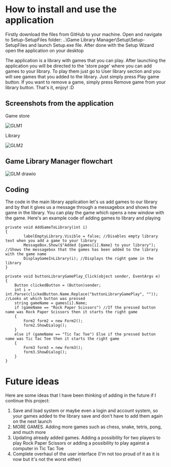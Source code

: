 # How to install and use the application
Firstly download the files from GitHub to your machine. Open and navigate to Setup-SetupFiles folder: ..\Game Library Manager\Setup\Setup-SetupFiles and launch Setup.exe file. After done with the Setup Wizard open the application on your desktop

The application is a library with games that you can play. After launching the application you will be directed to the 'store page' where you can add games to your library. To play them just go to User library section and you will see games that you added to the library. Just simply press Play game button. If you want to remove a game, simply press Remove game from your library button. That's it, enjoy! :D
## Screenshots from the application
Game store

![GLM1](https://github.com/TuomasHartikainen/Game-Library/assets/164089057/aea7530d-fd51-4c4b-94bf-86d870285351)

Library

![GLM2](https://github.com/TuomasHartikainen/Game-Library/assets/164089057/aa3e9506-2515-41a4-a350-703a75f3b3f4)
## Game Library Manager flowchart
![GLM drawio](https://github.com/TuomasHartikainen/Game-Library/assets/164089057/b5e19178-7548-4915-ba82-1f200f055ca8)
## Coding
The code in the main library application let's us add games to our library and by that it gives us a message through a messagebox and shows the game in the library. You can play the game which opens a new window with the game. Here's an example code of adding games to library and playing
```
private void AddGameToLibrary(int i)
{
        labelEmptyLibrary.Visible = false; //Disables empty library text when you add a game to your library
        MessageBox.Show($"Added {games[i].Name} to your library"); //Shows the messagebox that the games has been added to the library with the game name
        DisplayGameInLibrary(i); //Displays the right game in the library
}

private void buttonLibraryGamePlay_Click(object sender, EventArgs e)
{
    Button clickedButton = (Button)sender;
    int i = int.Parse(clickedButton.Name.Replace("buttonLibraryGamePlay", "")); //Looks at which button was pressed
    string gameName = games[i].Name;
    if (gameName == "Rock Paper Scissors") //If the pressed button name was Rock Paper Scissors then it starts the right game
    {
        Form2 form2 = new Form2();
        form2.ShowDialog();
    }
    else if (gameName == "Tic Tac Toe") Else if the pressed button name was Tic Tac Toe then it starts the right game
    {
        Form3 form3 = new Form3();
        form3.ShowDialog();
    }
}
```
# Future ideas
Here are some ideas that I have been thinking of adding in the future if I continue this project:
1. Save and load system or maybe even a login and account system, so your games added to the library save and don't have to add them again on the next launch
2. MORE GAMES. Adding more games such as chess, snake, tetris, pong, and much more
3. Updating already added games. Adding a possibility for two players to play Rock Paper Scissors or adding a possibility to play against a computer in Tic Tac Toe
4. Complete overhaul of the user interface (I'm not too proud of it as it is now but it's not the worst either)
